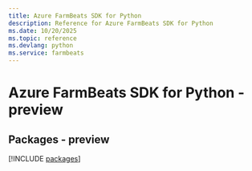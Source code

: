 ```yaml
---
title: Azure FarmBeats SDK for Python
description: Reference for Azure FarmBeats SDK for Python
ms.date: 10/20/2025
ms.topic: reference
ms.devlang: python
ms.service: farmbeats
---
```

# Azure FarmBeats SDK for Python - preview
## Packages - preview
[!INCLUDE [packages](farmbeats-index.md)]